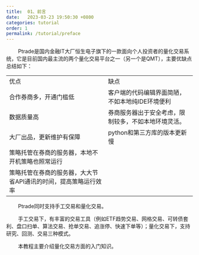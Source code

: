 ```yaml
---
title:  01、前言
date:   2023-03-23 19:50:30 +0800
categories: tutorial
order: 1
permalink: /tutorial/preface
---
```


&emsp; &emsp;Ptrade是国内金融IT大厂恒生电子旗下的一款面向个人投资者的量化交易系统，它是目前国内最主流的两个量化交易平台之一（另一个是QMT），主要优缺点总结如下：


<table><tbody><tr><td>优点</td><td>缺点</td></tr><tr><td>合作券商多，开通门槛低</td><td>客户端的代码编辑界面简陋，不如本地纯IDE环境便利</td></tr><tr><td>数据质量高</td><td>券商服务器出于安全考虑，限制较多，不如本地环境灵活。</td></tr><tr><td>大厂出品，更新维护有保障</td><td>python和第三方库的版本更新慢</td></tr><tr><td>策略托管在券商的服务器，本地不开机策略也照常运行</td><td></td></tr><tr><td>策略托管在券商的服务器，大大节省API通讯的时间，提高策略运行效率</td><td></td></tr></tbody></table>

&emsp; &emsp;Ptrade同时支持手工交易和量化交易。

&emsp; &emsp;手工交易下，有丰富的交易工具（例如ETF趋势交易、网格交易、可转债套利、盘口扫单、算法交易、抢单交易、追涨停、快速下单等）；量化交易下，支持研究、回测、交易三种模式。

&emsp; &emsp;本教程主要介绍量化交易方面的入门知识。
